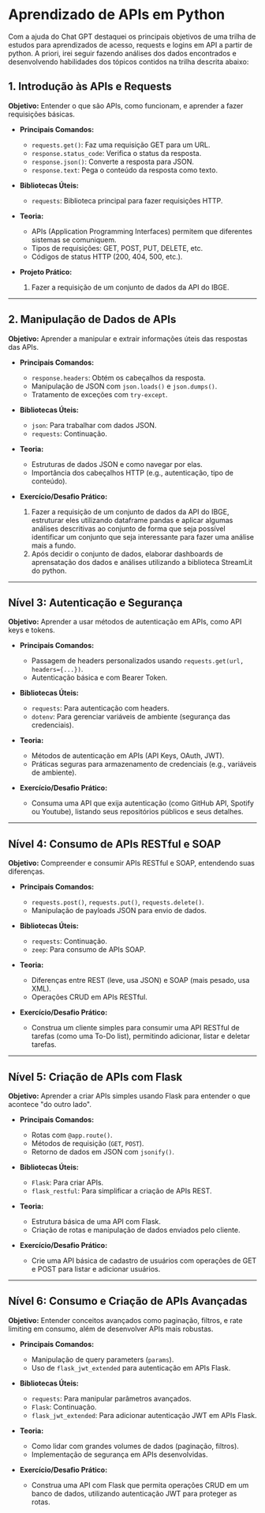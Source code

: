 # Aprendizado de APIs em Python
Com a ajuda do Chat GPT destaquei os principais objetivos de uma trilha de estudos para aprendizados de acesso, requests e logins em API a partir de python. A priori, irei seguir fazendo análises dos dados encontrados e desenvolvendo habilidades dos tópicos contidos na trilha descrita abaixo: 

## 1. Introdução às APIs e Requests

**Objetivo:** Entender o que são APIs, como funcionam, e aprender a fazer requisições básicas.

- **Principais Comandos:**
  - `requests.get()`: Faz uma requisição GET para um URL.
  - `response.status_code`: Verifica o status da resposta.
  - `response.json()`: Converte a resposta para JSON.
  - `response.text`: Pega o conteúdo da resposta como texto.

- **Bibliotecas Úteis:**
  - `requests`: Biblioteca principal para fazer requisições HTTP.

- **Teoria:**
  - APIs (Application Programming Interfaces) permitem que diferentes sistemas se comuniquem.
  - Tipos de requisições: GET, POST, PUT, DELETE, etc.
  - Códigos de status HTTP (200, 404, 500, etc.).

- **Projeto Prático:**
  1. Fazer a requisição de um conjunto de dados da API do IBGE.
---

## 2. Manipulação de Dados de APIs

**Objetivo:** Aprender a manipular e extrair informações úteis das respostas das APIs.

- **Principais Comandos:**
  - `response.headers`: Obtém os cabeçalhos da resposta.
  - Manipulação de JSON com `json.loads()` e `json.dumps()`.
  - Tratamento de exceções com `try-except`.

- **Bibliotecas Úteis:**
  - `json`: Para trabalhar com dados JSON.
  - `requests`: Continuação.

- **Teoria:**
  - Estruturas de dados JSON e como navegar por elas.
  - Importância dos cabeçalhos HTTP (e.g., autenticação, tipo de conteúdo).

- **Exercício/Desafio Prático:**
    1. Fazer a requisição de um conjunto de dados da API do IBGE, estruturar eles utilizando dataframe pandas e aplicar algumas análises descritivas ao conjunto de forma que seja possível identificar um conjunto que seja interessante para fazer uma análise mais a fundo.
    2. Após decidir o conjunto de dados, elaborar dashboards de aprensatação dos dados e análises utilizando a biblioteca StreamLit do python.

---

## Nível 3: Autenticação e Segurança

**Objetivo:** Aprender a usar métodos de autenticação em APIs, como API keys e tokens.

- **Principais Comandos:**
  - Passagem de headers personalizados usando `requests.get(url, headers={...})`.
  - Autenticação básica e com Bearer Token.

- **Bibliotecas Úteis:**
  - `requests`: Para autenticação com headers.
  - `dotenv`: Para gerenciar variáveis de ambiente (segurança das credenciais).

- **Teoria:**
  - Métodos de autenticação em APIs (API Keys, OAuth, JWT).
  - Práticas seguras para armazenamento de credenciais (e.g., variáveis de ambiente).

- **Exercício/Desafio Prático:**
  - Consuma uma API que exija autenticação (como GitHub API, Spotify ou Youtube), listando seus repositórios públicos e seus detalhes.

---

## Nível 4: Consumo de APIs RESTful e SOAP

**Objetivo:** Compreender e consumir APIs RESTful e SOAP, entendendo suas diferenças.

- **Principais Comandos:**
  - `requests.post()`, `requests.put()`, `requests.delete()`.
  - Manipulação de payloads JSON para envio de dados.

- **Bibliotecas Úteis:**
  - `requests`: Continuação.
  - `zeep`: Para consumo de APIs SOAP.

- **Teoria:**
  - Diferenças entre REST (leve, usa JSON) e SOAP (mais pesado, usa XML).
  - Operações CRUD em APIs RESTful.

- **Exercício/Desafio Prático:**
  - Construa um cliente simples para consumir uma API RESTful de tarefas (como uma To-Do list), permitindo adicionar, listar e deletar tarefas.

---

## Nível 5: Criação de APIs com Flask

**Objetivo:** Aprender a criar APIs simples usando Flask para entender o que acontece "do outro lado".

- **Principais Comandos:**
  - Rotas com `@app.route()`.
  - Métodos de requisição (`GET`, `POST`).
  - Retorno de dados em JSON com `jsonify()`.

- **Bibliotecas Úteis:**
  - `Flask`: Para criar APIs.
  - `flask_restful`: Para simplificar a criação de APIs REST.

- **Teoria:**
  - Estrutura básica de uma API com Flask.
  - Criação de rotas e manipulação de dados enviados pelo cliente.

- **Exercício/Desafio Prático:**
  - Crie uma API básica de cadastro de usuários com operações de GET e POST para listar e adicionar usuários.

---

## Nível 6: Consumo e Criação de APIs Avançadas

**Objetivo:** Entender conceitos avançados como paginação, filtros, e rate limiting em consumo, além de desenvolver APIs mais robustas.

- **Principais Comandos:**
  - Manipulação de query parameters (`params`).
  - Uso de `flask_jwt_extended` para autenticação em APIs Flask.

- **Bibliotecas Úteis:**
  - `requests`: Para manipular parâmetros avançados.
  - `Flask`: Continuação.
  - `flask_jwt_extended`: Para adicionar autenticação JWT em APIs Flask.

- **Teoria:**
  - Como lidar com grandes volumes de dados (paginação, filtros).
  - Implementação de segurança em APIs desenvolvidas.

- **Exercício/Desafio Prático:**
  - Construa uma API com Flask que permita operações CRUD em um banco de dados, utilizando autenticação JWT para proteger as rotas.